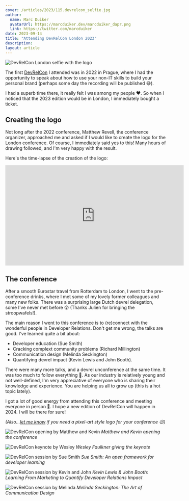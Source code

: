 ```yaml
---
cover: /articles/2023/115.devrelcon_selfie.jpg
author:
  name: Marc Duiker
  avatarUrl: https://marcduiker.dev/marcduiker_dapr.png
  link: https://twitter.com/marcduiker
date: 2023-09-14
title: "Attending DevRelCon London 2023"
description:
layout: article
---
```


![DevRelCon London selfie with the logo](/articles/2023/115.devrelcon_selfie.jpg)

The first [DevRelCon](https://developerrelations.com/devrelcon) I attended was in 2022 in Prague, where I had the opportunity to speak about how to use your non-IT skills to build your personal brand (perhaps some day the recording will be published 😅).

I had a superb time there, it really felt I was among my people ❤️. So when I noticed that the 2023 edition would be in London, I immediately bought a ticket.

## Creating the logo

Not long after the 2022 conference, Matthew Revell, the conference organizer, approached me and asked if I would like to create the logo for the London conference. Of course, I immediately said yes to this!
Many hours of drawing followed, and I'm very happy with the result.

Here's the time-lapse of the creation of the logo:

<iframe width="560" height="315" src="https://www.youtube.com/embed/kCJT1eoR8U8?si=P3LJ4dYmAI959z3o" title="YouTube video player" frameborder="0" allow="accelerometer; autoplay; clipboard-write; encrypted-media; gyroscope; picture-in-picture; web-share" allowfullscreen></iframe>

## The conference

After a smooth Eurostar travel from Rotterdam to London, I went to the pre-conference drinks, where I met some of my lovely former colleagues and many new folks.
There was a surprising large Dutch devrel delegation, some I've never met before 😲 (Thanks Julien for bringing the stroopwafels!).

The main reason I went to this conference is to (re)connect with the wonderful people in Developer Relations.
Don't get me wrong, the talks are good. I've learned quite a bit about:

- Developer education (Sue Smith)
- Cracking complext community problems (Richard Millington)
- Communication design (Melinda Seckington)
- Quantifying devrel impact (Kevin Lewis and John Booth).

There were many more talks, and a devrel unconference at the same time. It was too much to follow everything 🤯.
As our industry is relatively young and not well-defined, I'm very appreciative of everyone who is sharing their knowledge and experience. You are helping us all to grow up (this is a hot topic lately).

I got a lot of good energy from attending this conference and meeting everyone in person 🤗. I hope a new edition of DevRelCon will happen in 2024. I will be there for sure!

_(Also...[let me know](https://ko-fi.com/marcduiker/commissions) if you need a pixel-art style logo for your conference 😉)_

![DevRelCon opening by Matthew and Kevin](/articles/2023/115.2.devrelcon_opening.jpg)
_Matthew and Kevin opening the conference_

![DevRelCon keynote by Wesley](/articles/2023/115.3.devrelcon_wesley.jpg)
_Wesley Faulkner giving the keynote_

![DevRelCon session by Sue Smith](/articles/2023/115.4.devrelcon_sue.jpg)
_Sue Smith: An open framework for developer learning_

![DevRelCon session by Kevin and John](/articles/2023/115.5.devrelcon_kevin.jpg)
_Kevin Lewis & John Booth: Learning From Marketing to Quantify Developer Relations Impact_

![DevRelCon session by Melinda](/articles/2023/115.6.devrelcon_melinda.jpg)
_Melinda Seckington: The Art of Communication Design_